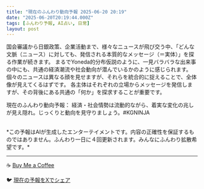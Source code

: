 ```yaml
---
title: "現在のふんわり動向予報 2025-06-20 20:19"
date: "2025-06-20T20:19:44.000Z"
tags: [ふんわり予報, AI占い, 日常]
layout: post
---
```


国会審議から日銀政策、企業活動まで、様々なニュースが飛び交う中、「どんな文脈（ニュース）に対しても、発信される本質的なメッセージ（＝実体）」を探る作業が続きます。  まるでYoneda的分布仮説のように、一見バラバラな出来事の中にも、共通の経済潮流や社会動向が潜んでいるかのように感じられます。  個々のニュースは異なる顔を見せますが、それらを統合的に捉えることで、全体像が見えてくるはずです。  各主体はそれぞれの立場からメッセージを発信しますが、その背後にある共通の「何か」を探求することが重要です。


現在のふんわり動向予報：
経済・社会情勢は流動的ながら、着実な変化の兆しが見え隠れ。じっくりと動向を見守りましょう。#KGNINJA

<br>
*この予報はAIが生成したエンターテイメントです。内容の正確性を保証するものではありません。ふんわり一日に４回更新されます。みんなにふんわり拡散希望です。*

---
☕️ [Buy Me a Coffee](https://www.buymeacoffee.com/kgninja)

🐦 [現在の予報をXでシェア](https://twitter.com/intent/tweet?text=%E7%8F%BE%E5%9C%A8%E3%81%AE%E3%81%B5%E3%82%93%E3%82%8F%E3%82%8A%E4%BA%88%E5%A0%B1%3A%20%E3%80%8C%E5%9B%BD%E4%BC%9A%E5%AF%A9%E8%AD%B0%E3%81%8B%E3%82%89%E6%97%A5%E9%8A%80%E6%94%BF%E7%AD%96%E3%80%81%E4%BC%81%E6%A5%AD%E6%B4%BB%E5%8B%95%E3%81%BE%E3%81%A7%E3%80%81%E6%A7%98%E3%80%85%E3%81%AA%E3%83%8B%E3%83%A5%E3%83%BC%E3%82%B9%E3%81%8C%E9%A3%9B%E3%81%B3%E4%BA%A4%E3%81%86%E4%B8%AD%E3%80%81%E3%80%8C%E3%81%A9%E3%82%93%E3%81%AA%E6%96%87%E8%84%88%EF%BC%88%E3%83%8B%E3%83%A5%E3%83%BC%E3%82%B9%EF%BC%89%E3%81%AB%E5%AF%BE%E3%81%97%E3%81%A6%E3%82%82%E3%80%81%E7%99%BA%E4%BF%A1%E3%81%95%E3%82%8C%E3%82%8B%E6%9C%AC%E8%B3%AA%E7%9A%84%E3%81%AA%E3%83%A1%E3%83%83%E3%82%BB%E3%83%BC%E3%82%B8%EF%BC%88%EF%BC%9D%E5%AE%9F%E4%BD%93%EF%BC%89%E3%80%8D%E3%82%92%E6%8E%A2%E3%82%8B%E4%BD%9C%E6%A5%AD%E3%81%8C%E7%B6%9A%E3%81%8D%E3%81%BE%E3%81%99%E3%80%82%E3%80%8D%23KGNINJA%20%E7%B6%9A%E3%81%8D%E3%81%AF%E3%83%96%E3%83%AD%E3%82%B0%E3%81%A7%EF%BC%81%F0%9F%91%87&url=https%3A%2F%2Fkg-ninja.github.io%2FFunwariyoso%2F)
